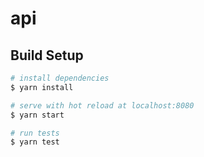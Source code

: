 # api

## Build Setup

```bash
# install dependencies
$ yarn install

# serve with hot reload at localhost:8080
$ yarn start

# run tests
$ yarn test
```
